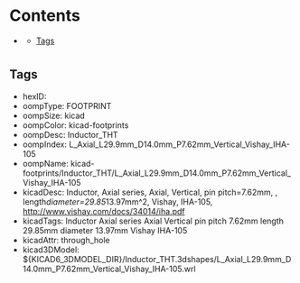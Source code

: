 



Contents
========

* [](#)
	* [Tags](#tags)

# 

## Tags

- hexID: 
- oompType: FOOTPRINT
- oompSize: kicad
- oompColor: kicad-footprints
- oompDesc: Inductor_THT
- oompIndex: L_Axial_L29.9mm_D14.0mm_P7.62mm_Vertical_Vishay_IHA-105
- oompName: kicad-footprints/Inductor_THT/L_Axial_L29.9mm_D14.0mm_P7.62mm_Vertical_Vishay_IHA-105
- kicadDesc: Inductor, Axial series, Axial, Vertical, pin pitch=7.62mm, , length*diameter=29.85*13.97mm^2, Vishay, IHA-105, http://www.vishay.com/docs/34014/iha.pdf
- kicadTags: Inductor Axial series Axial Vertical pin pitch 7.62mm  length 29.85mm diameter 13.97mm Vishay IHA-105
- kicadAttr: through_hole
- kicad3DModel: ${KICAD6_3DMODEL_DIR}/Inductor_THT.3dshapes/L_Axial_L29.9mm_D14.0mm_P7.62mm_Vertical_Vishay_IHA-105.wrl
